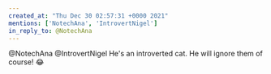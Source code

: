 ```yaml
---
created_at: "Thu Dec 30 02:57:31 +0000 2021"
mentions: ['NotechAna', 'IntrovertNigel']
in_reply_to: @NotechAna
---
```


@NotechAna @IntrovertNigel He's an introverted cat. He will ignore them of course! 😂
